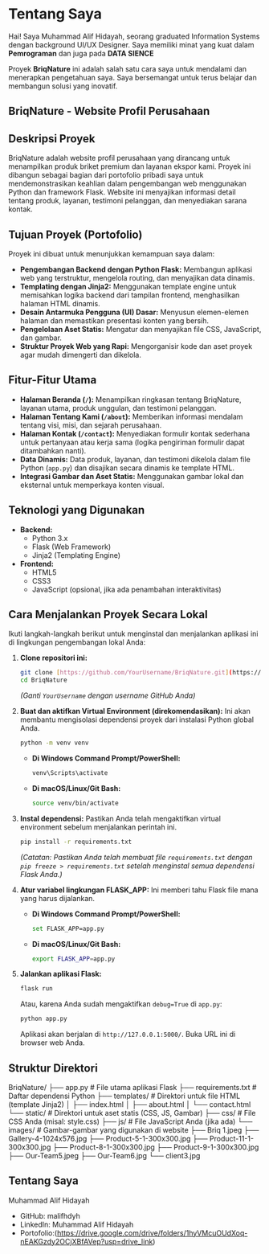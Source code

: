 # Tentang Saya

Hai! Saya Muhammad Alif Hidayah, seorang graduated Information Systems dengan background UI/UX Designer. Saya memiliki minat yang kuat dalam **Pemrograman** dan juga pada **DATA SIENCE**

Proyek **BriqNature** ini adalah salah satu cara saya untuk mendalami dan menerapkan pengetahuan saya. Saya bersemangat untuk terus belajar dan membangun solusi yang inovatif.

## BriqNature - Website Profil Perusahaan

## Deskripsi Proyek

BriqNature adalah website profil perusahaan yang dirancang untuk menampilkan produk briket premium dan layanan ekspor kami. Proyek ini dibangun sebagai bagian dari portofolio pribadi saya untuk mendemonstrasikan keahlian dalam pengembangan web menggunakan Python dan framework Flask. Website ini menyajikan informasi detail tentang produk, layanan, testimoni pelanggan, dan menyediakan sarana kontak.

## Tujuan Proyek (Portofolio)

Proyek ini dibuat untuk menunjukkan kemampuan saya dalam:

* **Pengembangan Backend dengan Python Flask:** Membangun aplikasi web yang terstruktur, mengelola routing, dan menyajikan data dinamis.
* **Templating dengan Jinja2:** Menggunakan template engine untuk memisahkan logika backend dari tampilan frontend, menghasilkan halaman HTML dinamis.
* **Desain Antarmuka Pengguna (UI) Dasar:** Menyusun elemen-elemen halaman dan memastikan presentasi konten yang bersih.
* **Pengelolaan Aset Statis:** Mengatur dan menyajikan file CSS, JavaScript, dan gambar.
* **Struktur Proyek Web yang Rapi:** Mengorganisir kode dan aset proyek agar mudah dimengerti dan dikelola.

## Fitur-Fitur Utama

* **Halaman Beranda (`/`):** Menampilkan ringkasan tentang BriqNature, layanan utama, produk unggulan, dan testimoni pelanggan.
* **Halaman Tentang Kami (`/about`):** Memberikan informasi mendalam tentang visi, misi, dan sejarah perusahaan.
* **Halaman Kontak (`/contact`):** Menyediakan formulir kontak sederhana untuk pertanyaan atau kerja sama (logika pengiriman formulir dapat ditambahkan nanti).
* **Data Dinamis:** Data produk, layanan, dan testimoni dikelola dalam file Python (`app.py`) dan disajikan secara dinamis ke template HTML.
* **Integrasi Gambar dan Aset Statis:** Menggunakan gambar lokal dan eksternal untuk memperkaya konten visual.

## Teknologi yang Digunakan

* **Backend:**
    * Python 3.x
    * Flask (Web Framework)
    * Jinja2 (Templating Engine)
* **Frontend:**
    * HTML5
    * CSS3
    * JavaScript (opsional, jika ada penambahan interaktivitas)

## Cara Menjalankan Proyek Secara Lokal

Ikuti langkah-langkah berikut untuk menginstal dan menjalankan aplikasi ini di lingkungan pengembangan lokal Anda:

1.  **Clone repositori ini:**
    ```bash
    git clone [https://github.com/YourUsername/BriqNature.git](https://github.com/YourUsername/BriqNature.git)
    cd BriqNature
    ```
    *(Ganti `YourUsername` dengan username GitHub Anda)*

2.  **Buat dan aktifkan Virtual Environment (direkomendasikan):**
    Ini akan membantu mengisolasi dependensi proyek dari instalasi Python global Anda.
    ```bash
    python -m venv venv
    ```
    * **Di Windows Command Prompt/PowerShell:**
        ```bash
        venv\Scripts\activate
        ```
    * **Di macOS/Linux/Git Bash:**
        ```bash
        source venv/bin/activate
        ```

3.  **Instal dependensi:**
    Pastikan Anda telah mengaktifkan virtual environment sebelum menjalankan perintah ini.
    ```bash
    pip install -r requirements.txt
    ```
    *(Catatan: Pastikan Anda telah membuat file `requirements.txt` dengan `pip freeze > requirements.txt` setelah menginstal semua dependensi Flask Anda.)*

4.  **Atur variabel lingkungan FLASK_APP:**
    Ini memberi tahu Flask file mana yang harus dijalankan.
    * **Di Windows Command Prompt/PowerShell:**
        ```bash
        set FLASK_APP=app.py
        ```
    * **Di macOS/Linux/Git Bash:**
        ```bash
        export FLASK_APP=app.py
        ```

5.  **Jalankan aplikasi Flask:**
    ```bash
    flask run
    ```
    Atau, karena Anda sudah mengaktifkan `debug=True` di `app.py`:
    ```bash
    python app.py
    ```

    Aplikasi akan berjalan di `http://127.0.0.1:5000/`. Buka URL ini di browser web Anda.

## Struktur Direktori
BriqNature/
├── app.py                  # File utama aplikasi Flask
├── requirements.txt        # Daftar dependensi Python
├── templates/              # Direktori untuk file HTML (template Jinja2)
│   ├── index.html
│   ├── about.html
│   └── contact.html
└── static/                 # Direktori untuk aset statis (CSS, JS, Gambar)
├── css/                # File CSS Anda (misal: style.css)
├── js/                 # File JavaScript Anda (jika ada)
└── images/             # Gambar-gambar yang digunakan di website
├── Briq 1.jpeg
├── Gallery-4-1024x576.jpg
├── Product-5-1-300x300.jpg
├── Product-11-1-300x300.jpg
├── Product-8-1-300x300.jpg
├── Product-9-1-300x300.jpg
├── Our-Team5.jpeg
├── Our-Team6.jpg
└── client3.jpg

## Tentang Saya

Muhammad Alif Hidayah
* GitHub: malifhdyh
* LinkedIn: Muhammad Alif Hidayah
* Portofolio:(https://drive.google.com/drive/folders/1hyVMcuOUdXoq-nEAKGzdy2OCjXBfAVep?usp=drive_link)
